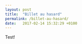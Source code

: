 ```yaml
---
layout: post
title:  "Billet au hasard"
permalink: /billet-au-hasard/
date:   2017-02-14 15:32:29 +0100
---
```

Test!
